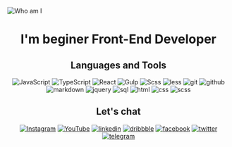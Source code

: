 
![Who am I](https://github.com/morevo/morevo/blob/main/assets/22323_atmosmul0001_0370.png "Beginer Front-End Developer")

<center>
  
# I'm beginer Front-End Developer

## Languages and Tools
![JavaScript](https://img.shields.io/badge/JavaScript-0A090A?style=for-the-badge&logo=javascript)
![TypeScript](https://img.shields.io/badge/TypeScript-0A090A?style=for-the-badge&logo=TypeScript)
![React](https://img.shields.io/badge/React-0A090A?style=for-the-badge&logo=React)
![Gulp](https://img.shields.io/badge/Gulp-0A090A?style=for-the-badge&logo=Gulp)
![Scss](https://img.shields.io/badge/scss-0A090A?style=for-the-badge&logo=Sass)
![less](https://img.shields.io/badge/less-0A090A?style=for-the-badge&logo=less) 
![git](https://img.shields.io/badge/git-0A090A?style=for-the-badge&logo=git) 
![github](https://img.shields.io/badge/github-0A090A?style=for-the-badge&logo=github) 
![markdown](https://img.shields.io/badge/markdown-0A090A?style=for-the-badge&logo=markdown)
![jquery](https://img.shields.io/badge/jquery-0A090A?style=for-the-badge&logo=jquery)
![sql](https://img.shields.io/badge/sql-0A090A?style=for-the-badge&logo=sql)
![html](https://img.shields.io/badge/html-0A090A?style=for-the-badge&logo=html) 
![css](https://img.shields.io/badge/css-0A090A?style=for-the-badge&logo=css) 
![scss](https://img.shields.io/badge/scss-0A090A?style=for-the-badge&logo=scss) 

## Let's chat

[![Instagram](https://img.shields.io/badge/Instagram-0A090A?style=for-the-badge&logo=Instagram)](https://www.instagram.com/ivansviloguzov/)
[![YouTube](https://img.shields.io/badge/YouTube-0A090A?style=for-the-badge&logo=YouTube)](https://www.youtube.com/channel/UCCIB3a3SVzuE4LadLTlS6iA)
[![linkedin](https://img.shields.io/badge/linkedin-0A090A?style=for-the-badge&logo=linkedin)](https://www.linkedin.com/in/ivan-svilohuzov-a0205a208/)
[![dribbble](https://img.shields.io/badge/dribbble-0A090A?style=for-the-badge&logo=dribbble)](https://dribbble.com/Bombur)
[![facebook](https://img.shields.io/badge/facebook-0A090A?style=for-the-badge&logo=facebook)](https://www.facebook.com/svilohuzov.ivan) 
[![twitter](https://img.shields.io/badge/twitter-0A090A?style=for-the-badge&logo=twitter)](https://twitter.com/ivanSvilohuzov)
[![telegram](https://img.shields.io/badge/telegram-0A090A?style=for-the-badge&logo=telegram)](https://t.me/Ivan_Nikokayevich) 
